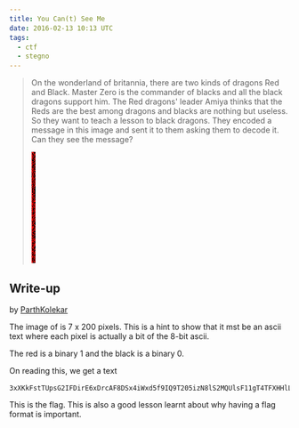 ```yaml
---
title: You Can(t) See Me
date: 2016-02-13 10:13 UTC
tags:
  - ctf
  - stegno
---
```


> On the wonderland of britannia, there are two kinds of dragons Red and Black.
> Master Zero is the commander of blacks and all the black dragons support him. 
> The Red dragons' leader Amiya thinks that the Reds are the best among dragons and blacks are nothing but useless.
> So they want to teach a lesson to black dragons. They encoded a message in 
> this image and sent it to them asking them to decode it. Can they see the message?
>
> ![Attached Image](2016-02-13-you-can-t-see-me/color.png)

## Write-up

by [ParthKolekar](https://github.com/ParthKolekar)

The image of is 7 x 200 pixels. This is a hint to show that it mst be an ascii text where
each pixel is actually a bit of the 8-bit ascii. 

The red is a binary 1 and the black is a binary 0.

On reading this, we get a text 

    3xXKkFstTUpsG2IFDirE6xDrcAF8DSx4iWxd5f9IQ9T205izN8lS2MQUlsF11gT4TFXHHlLHVHprNTtrh6lURfdUW7Lpuzgu1VKzwb1bg1oq6Ae3GnykkLZZsnze3HVLxHlfCYtzyrcV2Oxp0Gb0Z2ELphR4Oxo7TyvHCuWKWlN8t8KIfHysZK7jBNPu6wRVEUPIwVra

This is the flag. This is also a good lesson learnt about why having a flag format is important.
